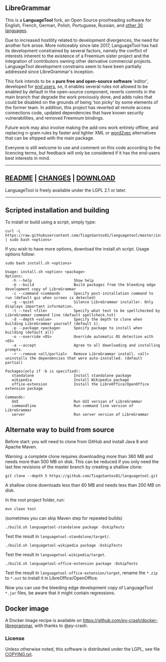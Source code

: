 ## LibreGrammar

This is a **LanguageTool** fork, an Open Source proofreading software for English, French, German,
Polish, Portuguese, Russian, and [other 30 languages](https://github.com/TiagoSantos81/languagetool/tree/master/languagetool-language-modules).

Due to increased hostility related to development divergences, the need for another fork arose. 
More noticeably since late 2017, LanguageTool has had its development constrained by several factors, namely the 
conflict of interests inherent to the existence of a Freemium sister project and the integration 
of contributors owning other derivative commercial projects. LanguageTool development constrains
seem to have been partially addressed since LibreGrammar's inception.

This fork intends to be a **pure free and open-source software** 'editor', developed for [end users](https://en.wikipedia.org/wiki/End_user), so, 
it enables several rules not allowed to be enabled by default in the open-source component, reverts commits in the main branch that degrade the work previously done, and adds rules 
that could be disabled on the grounds of being 'too picky' by some elements of the former team.
In addition, this project has reverted all remote access connections code, updated dependencies 
that have known security vulnerabilities, and removed Freemium bindings.

Future work may also involve making the add-ons work entirely offline, and replacing n-gram rules by faster and lighter XML 
or [word2vec](https://github.com/gulp21/languagetool-neural-network) alternatives that can be shipped with the main package.

Everyone is still welcome to use and comment on this code according to the licencing terms, but feedback 
will only be considered if it has the end-users best interests in mind.

___

## [README](https://github.com/TiagoSantos81/languagetool/blob/master/languagetool-standalone/README.md)   |   [CHANGES](https://github.com/TiagoSantos81/languagetool/blob/master/languagetool-standalone/CHANGES.md)   |   [DOWNLOAD](https://github.com/TiagoSantos81/languagetool/releases)

LanguageTool is freely available under the LGPL 2.1 or later.

___

## Scripted installation and building
To install or build using a script, simply type:
```
curl -L https://raw.githubusercontent.com/TiagoSantos81/languagetool/master/install.sh | sudo bash <options>
```

If you wish to have more options, download the install.sh script. Usage options follow:

```
sudo bash install.sh <options>

Usage: install.sh <option> <package>
Options:
   -h --help                   Show help
   -b --build                  Build packages from the bleeding edge development copy of LibreGrammar
   -c --command <command>      Specify post-installation command to run (default gui when screen is detected)
   -q --quiet                  Silence LibreGrammar installer. Only displays important information.
   -t --text <file>            Specify what text to be spellchecked by LibreGrammar command line (default spellcheck.txt)
   -d --depth <value>          Specify the depth to clone when building LibreGrammar yourself (default 1).
   -p --package <package>      Specify package to install when building (default all)
   -o --override <OS>          Override automatic OS detection with <OS>
   -a --accept                 Agree to all downloading and installing prompts.
   -r --remove <all/partial>   Remove LibreGrammar install. <all> uninstalls the dependencies that were auto-installed. (default partial)

Packages(only if -b is specified):
   standalone                  Install standalone package
   wikipedia                   Install Wikipedia package
   office-extension            Install the LibreOffice/OpenOffice extension package

Commands:
   GUI                         Run GUI version of LibreGrammar
   commandline                 Run command line version of LibreGrammar
   server                      Run server version of LibreGrammar
```

## Alternate way to build from source

Before start: you will need to clone from GitHub and install Java 8 and Apache Maven.

Warning: a complete clone requires downloading more than 360 MB and needs more than 500 MB on disk.
This can be reduced if you only need the last few revisions of the master branch
by creating a shallow clone:

    git clone --depth 5 https://github.com/TiagoSantos81/languagetool.git

A shallow clone downloads less than 60 MB and needs less than 200 MB on disk.

In the root project folder, run:

    mvn clean test

(sometimes you can skip Maven step for repeated builds)

    ./build.sh languagetool-standalone package -DskipTests

Test the result in `languagetool-standalone/target/`.

    ./build.sh languagetool-wikipedia package -DskipTests

Test the result in `languagetool-wikipedia/target`.

    ./build.sh languagetool-office-extension package -DskipTests

Test the result in `languagetool-office-extension/target`, rename the `*.zip` to `*.oxt` to install it in LibreOffice/OpenOffice.

Now you can use the bleeding edge development copy of LanguageTool `*.jar` files, be aware that it might contain regressions.

## Docker image

A Docker image recipe is available on https://github.com/py-crash/docker-libregrammar, with thanks to @py-crash.

### License

Unless otherwise noted, this software is distributed under the LGPL, see file [COPYING.txt](https://github.com/TiagoSantos81/languagetool/blob/master/COPYING.txt).
